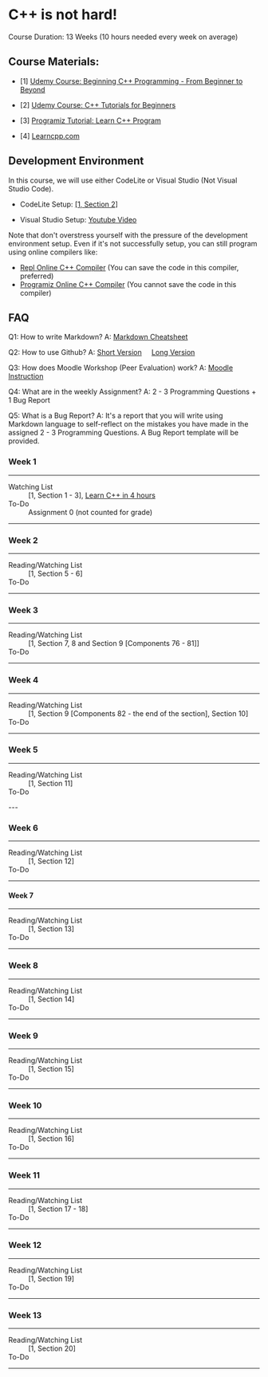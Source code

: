 # C++ is not hard!

Course Duration: 13 Weeks (10 hours needed every week on average)

## Course Materials:

- [1] [Udemy Course: Beginning C++ Programming - From Beginner to Beyond](https://www.udemy.com/course/beginning-c-plus-plus-programming/)

- [2] [Udemy Course: C++ Tutorials for Beginners](https://www.udemy.com/course/free-learn-c-tutorial-beginners)

- [3] [Programiz Tutorial: Learn C++ Program](https://www.programiz.com/cpp-programming)

- [4] [Learncpp.com](learncpp.com)

## Development Environment

In this course, we will use either CodeLite or Visual Studio (Not Visual Studio Code). 

- CodeLite Setup: [[1, Section 2]](https://www.udemy.com/course/beginning-c-plus-plus-programming/learn/lecture/18801420#overview)

- Visual Studio  Setup: [Youtube Video](https://youtu.be/qeH9Xv_90KM)

Note that don't overstress yourself with the pressure of the development environment setup. Even if it's not successfully setup, you can still program using online compilers like:

- [Repl Online C++ Compiler](https://repl.it/languages/cpp) (You can save the code in this compiler, preferred)
- [Programiz Online C++ Compiler](https://www.programiz.com/cpp-programming/online-compiler/) (You cannot save the code in this compiler)


## FAQ

 Q1: How to write Markdown? A: [Markdown Cheatsheet](https://github.com/adam-p/markdown-here/wiki/Markdown-Cheatsheet)
 
 Q2: How to use Github? A:  [Short Version](https://youtu.be/iv8rSLsi1xo) &nbsp; &nbsp;
   [Long Version](https://youtu.be/RGOj5yH7evk)
   
 Q3: How does Moodle Workshop (Peer Evaluation) work? A: [Moodle Instruction](https://docs.moodle.org/39/en/Using_Workshop)
 
 Q4: What are in the weekly Assignment? A: 2 - 3 Programming Questions +  1 Bug Report
 
 Q5: What is a Bug Report? A: It's a report that you will write using Markdown language to self-reflect on the mistakes you have made in the assigned 2 - 3 Programming Questions. A Bug Report template will be provided. 
 
### Week 1
---

<dl>
  <dt> Watching List</dt>
  <dd>[1, Section 1 - 3],  <a href="https://youtu.be/vLnPwxZdW4Y">Learn C++ in 4 hours</a> </dd>
  <dt>To-Do</dt>
  <dd>Assignment 0 (not counted for grade) </dd>
</dl>

***


### Week 2
---

<dl>
  <dt>Reading/Watching List</dt>
  <dd>[1, Section 5 - 6]  </dd>
  <dt>To-Do</dt>
  <dd> </dd>
</dl>

---

### Week 3
---
<dl>
  <dt>Reading/Watching List</dt>
  <dd>[1, Section 7, 8 and Section 9 [Components 76 - 81]] </dd>
  <dt>To-Do</dt>
  <dd> </dd>
</dl>

---

### Week 4
---
<dl>
  <dt>Reading/Watching List</dt>
  <dd>[1, Section 9 [Components 82 - the end of the section], Section 10]  </dd>
  <dt>To-Do</dt>
  <dd> </dd>
</dl>

---

### Week 5
---
<dl>
  <dt>Reading/Watching List</dt>
  <dd> [1, Section 11]  </dd>
  <dt>To-Do</dt>
  <dd> </dd>
</dl>
---

### Week 6
---
<dl>
  <dt>Reading/Watching List</dt>
  <dd> [1, Section 12]  </dd>
  <dt>To-Do</dt>
  <dd> </dd>
</dl>

---

#### Week 7
---
<dl>
  <dt>Reading/Watching List</dt>
  <dd> [1, Section 13]  </dd>
  <dt>To-Do</dt>
  <dd> </dd>
</dl>

---

### Week 8
---
<dl>
  <dt>Reading/Watching List</dt>
  <dd> [1, Section 14]  </dd>
  <dt>To-Do</dt>
  <dd> </dd>
</dl>

---

### Week 9
---
<dl>
  <dt>Reading/Watching List</dt>
  <dd> [1, Section 15] </dd>
  <dt>To-Do</dt>
  <dd> </dd>
</dl>

---

### Week 10
---
<dl>
  <dt>Reading/Watching List</dt>
  <dd> [1, Section 16] </dd>
  <dt>To-Do</dt>
  <dd> </dd>
</dl>

---

### Week 11
---
<dl>
  <dt>Reading/Watching List</dt>
  <dd> [1, Section 17 - 18]  </dd>
  <dt>To-Do</dt>
  <dd> </dd>
</dl>

---

### Week 12
---
<dl>
  <dt>Reading/Watching List</dt>
  <dd> [1, Section 19]  </dd>
  <dt>To-Do</dt>
  <dd> </dd>
</dl>

---

### Week 13

---
<dl>
  <dt>Reading/Watching List</dt>
  <dd> [1, Section 20]  </dd>
  <dt>To-Do</dt>
  <dd> </dd>
</dl>

---

